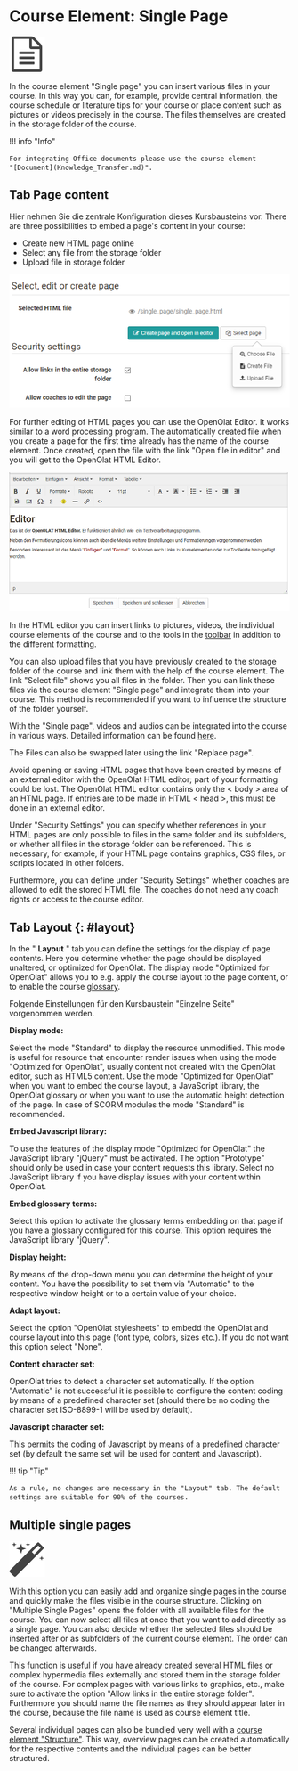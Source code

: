# Course Element: Single Page


![single page icon](assets/single_page_icon.png)

In the course element "Single page" you can insert various files in your
course. In this way you can, for example, provide central information, the
course schedule or literature tips for your course or place content such as
pictures or videos precisely in the course. The files themselves are created
in the storage folder of the course.

!!! info "Info"

    For integrating Office documents please use the course element
    "[Document](Knowledge_Transfer.md)".

  

## Tab Page content

Hier nehmen Sie die zentrale Konfiguration dieses Kursbausteins vor. There are three possibilities to embed a page's content in your course:

  * Create new HTML page online
  * Select any file from the storage folder
  * Upload file in storage folder

![singe page content](assets/single_page_page_content.png)

For further editing of HTML pages you can use the OpenOlat Editor. It works
similar to a word processing program. The automatically created file when you
create a page for the first time already has the name of the course element.
Once created, open the file with the link "Open file in editor" and you will
get to the OpenOlat HTML Editor.

![html editor](assets/html_editor.png)

In the HTML editor you can insert links to pictures, videos, the individual
course elements of the course and to the tools in the
[toolbar](../course_create/Using_additional_Course_Editor_Tools.md) in addition to the
different formatting.

You can also upload files that you have previously created to the storage
folder of the course and link them with the help of the course element. The
link "Select file" shows you all files in the folder. Then you can link these
files via the course element "Single page" and integrate them into your
course. This method is recommended if you want to influence the structure of
the folder yourself.

With the "Single page", videos and audios can be integrated into the course in
various ways. Detailed information can be found
[here](../resource_video/Single_Page_Add_edit_video.md).

The Files can also be swapped later using the link "Replace page".

Avoid opening or saving HTML pages that have been created by means of an
external editor with the OpenOlat HTML editor; part of your formatting could
be lost. The OpenOlat HTML editor contains only the < body > area of an HTML
page. If entries are to be made in HTML < head >, this must be done in an external editor.

Under "Security Settings" you can specify whether references in your HTML
pages are only possible to files in the same folder and its subfolders, or
whether all files in the storage folder can be referenced. This is necessary,
for example, if your HTML page contains graphics, CSS files, or scripts
located in other folders.

Furthermore, you can define under "Security Settings" whether coaches are
allowed to edit the stored HTML file. The coaches do not need any coach rights
or access to the course editor.

## Tab Layout {: #layout}

In the " **Layout** " tab you can define the settings for the display of page
contents. Here you determine whether the page should be displayed unaltered,
or optimized for OpenOlat. The display mode "Optimized for OpenOlat" allows
you to e.g. apply the course layout to the page content, or to enable the
course [glossary](../course_operation/Using_Additional_Course_Features.md#glossary).

Folgende Einstellungen für den Kursbaustein "Einzelne Seite" vorgenommen werden.  


**Display mode:** 

Select the mode "Standard" to display the resource
unmodified. This mode is useful for resource that encounter render issues when
using the mode "Optimized for OpenOlat", usually content not created with the
OpenOlat editor, such as HTML5 content. Use the mode "Optimized for OpenOlat"
when you want to embed the course layout, a JavaScript library, the OpenOlat
glossary or when you want to use the automatic height detection of the page.
In case of SCORM modules the mode "Standard" is recommended.

 **Embed Javascript library:**
  
To use the features of the display mode
"Optimized for OpenOlat" the JavaScript library "jQuery" must be activated.
The option "Prototype" should only be used in case your content requests this
library. Select no JavaScript library if you have display issues with your
content within OpenOlat.

 **Embed glossary terms:** 

Select this option to activate the glossary terms
embedding on that page if you have a glossary configured for this course. This
option requires the JavaScript library "jQuery".

 **Display height:** 

By means of the drop-down menu you can determine the
height of your content. You have the possibility to set them via "Automatic"
to the respective window height or to a certain value of your choice.

 **Adapt layout:** 

Select the option "OpenOlat stylesheets" to embedd the
OpenOlat and course layout into this page (font type, colors, sizes etc.). If you do not want this option select "None".

**Content character set:** 

OpenOlat tries to detect a character set
automatically. If the option "Automatic" is not successful it is possible to
configure the content coding by means of a predefined character set (should
there be no coding the character set ISO-8899-1 will be used by default).

**Javascript character set:** 

This permits the coding of Javascript by means
of a predefined character set (by default the same set will be used for
content and Javascript).

  

!!! tip "Tip"

    As a rule, no changes are necessary in the "Layout" tab. The default settings are suitable for 90% of the courses.

## Multiple single pages

![wizard icon](assets/wizard_434343_64.png)

With this option you can easily add and organize single pages in the course
and quickly make the files visible in the course structure. Clicking on
"Multiple Single Pages" opens the folder with all available files for the
course. You can now select all files at once that you want to add directly as
a single page. You can also decide whether the selected files should be
inserted after or as subfolders of the current course element. The order can
be changed afterwards.

This function is useful if you have already created several HTML files or
complex hypermedia files externally and stored them in the storage folder of
the course. For complex pages with various links to graphics, etc., make sure
to activate the option "Allow links in the entire storage folder". Furthermore
you should name the file names as they should appear later in the course,
because the file name is used as course element title.

Several individual pages can also be bundled very well with a [course element "Structure"](Course_Element_Structure.md). This way, overview pages
can be created automatically for the respective contents and the individual
pages can be better structured.

